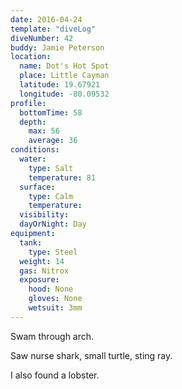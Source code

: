 ```yaml
---
date: 2016-04-24
template: "diveLog"
diveNumber: 42
buddy: Jamie Peterson
location:
  name: Dot's Hot Spot
  place: Little Cayman
  latitude: 19.67921
  longitude: -80.09532
profile:
  bottomTime: 58
  depth:
    max: 56
    average: 36
conditions:
  water:
    type: Salt
    temperature: 81
  surface:
    type: Calm
    temperature:
  visibility:
  dayOrNight: Day
equipment:
  tank:
    type: Steel
  weight: 14
  gas: Nitrox
  exposure:
    hood: None
    gloves: None
    wetsuit: 3mm
---
```

Swam through arch.

Saw nurse shark, small turtle, sting ray.

I also found a lobster.
